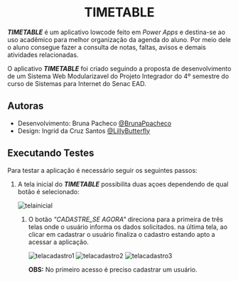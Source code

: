 ##                                      <h1 align="center"> TIMETABLE </h1>




**_TIMETABLE_** é um aplicativo lowcode feito em  _Power Apps_ e destina-se ao uso acadêmico para melhor organização da agenda do aluno. Por meio dele o aluno consegue fazer a consulta de notas, faltas, avisos e demais atividades relacionadas.

O aplicativo **_TIMETABLE_**  foi criado seguindo a proposta de desenvolvimento de um Sistema Web Modularizavel do Projeto Integrador do 4º semestre do curso de Sistemas para Internet do Senac EAD. 

## Autoras

- Desenvolvimento: Bruna Pacheco [@BrunaPpacheco](https://github.com/BrunaPpacheco)
- Design: Ingrid da Cruz Santos [@LillyButterfly](https://github.com/LillyButterfly)

## Executando Testes

Para testar a aplicação é necessário seguir os seguintes passos:

1. A tela inicial do ***TIMETABLE*** possibilita duas açoes dependendo de qual botão é selecionado:

    ![telainicial](https://user-images.githubusercontent.com/59966478/224850740-3e7787f7-4c69-4ed3-98ff-dba4e619fcbe.png)

     1. O botão _"CADASTRE_SE AGORA"_ direciona para a primeira de três telas onde o usuário informa os dados solicitados. na última tela, ao clicar em cadastrar o usuário finaliza o cadastro estando apto a acessar a aplicação.
        
        ![telacadastro1](https://user-images.githubusercontent.com/59966478/224851182-eb6f0e9e-4f3d-47cf-b44b-50966544ec8d.png) ![telacadastro2](https://user-images.githubusercontent.com/59966478/224851185-05e411a8-cf26-4f40-91b1-9763c48f7318.png) ![telacadastro3](https://user-images.githubusercontent.com/59966478/224851187-d5f8b7e5-4f6e-4444-8e52-7edef79cbc39.png)

        **OBS:** No primeiro acesso é preciso cadastrar um usuário.



